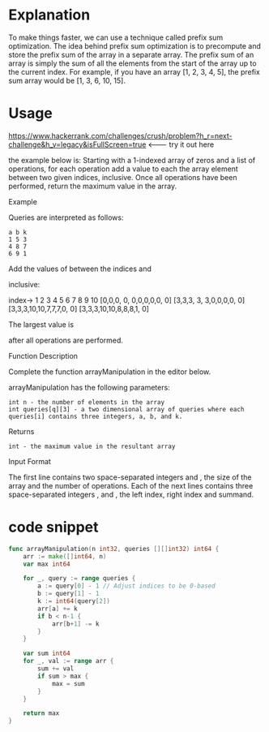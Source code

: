 # Explanation 

To make things faster, we can use a technique called prefix sum optimization. The idea behind prefix sum optimization is to precompute and store the prefix sum of the array in a separate array. The prefix sum of an array is simply the sum of all the elements from the start of the array up to the current index. For example, if you have an array [1, 2, 3, 4, 5], the prefix sum array would be [1, 3, 6, 10, 15].

# Usage

https://www.hackerrank.com/challenges/crush/problem?h_r=next-challenge&h_v=legacy&isFullScreen=true  <--- try it out here

the example below is:
Starting with a 1-indexed array of zeros and a list of operations, for each operation add a value to each the array element between two given indices, inclusive. Once all operations have been performed, return the maximum value in the array.

Example

Queries are interpreted as follows:

    a b k
    1 5 3
    4 8 7
    6 9 1

Add the values of
between the indices and

inclusive:

index->	 1 2 3  4  5 6 7 8 9 10
	[0,0,0, 0, 0,0,0,0,0, 0]
	[3,3,3, 3, 3,0,0,0,0, 0]
	[3,3,3,10,10,7,7,7,0, 0]
	[3,3,3,10,10,8,8,8,1, 0]

The largest value is

after all operations are performed.

Function Description

Complete the function arrayManipulation in the editor below.

arrayManipulation has the following parameters:

    int n - the number of elements in the array
    int queries[q][3] - a two dimensional array of queries where each queries[i] contains three integers, a, b, and k.

Returns

    int - the maximum value in the resultant array

Input Format

The first line contains two space-separated integers
and , the size of the array and the number of operations.
Each of the next lines contains three space-separated integers , and , the left index, right index and summand. 

# code snippet 

```go
func arrayManipulation(n int32, queries [][]int32) int64 {
    arr := make([]int64, n)
    var max int64

    for _, query := range queries {
        a := query[0] - 1 // Adjust indices to be 0-based
        b := query[1] - 1
        k := int64(query[2])
        arr[a] += k
        if b < n-1 {
            arr[b+1] -= k
        }
    }

    var sum int64
    for _, val := range arr {
        sum += val
        if sum > max {
            max = sum
        }
    }

    return max
}
```